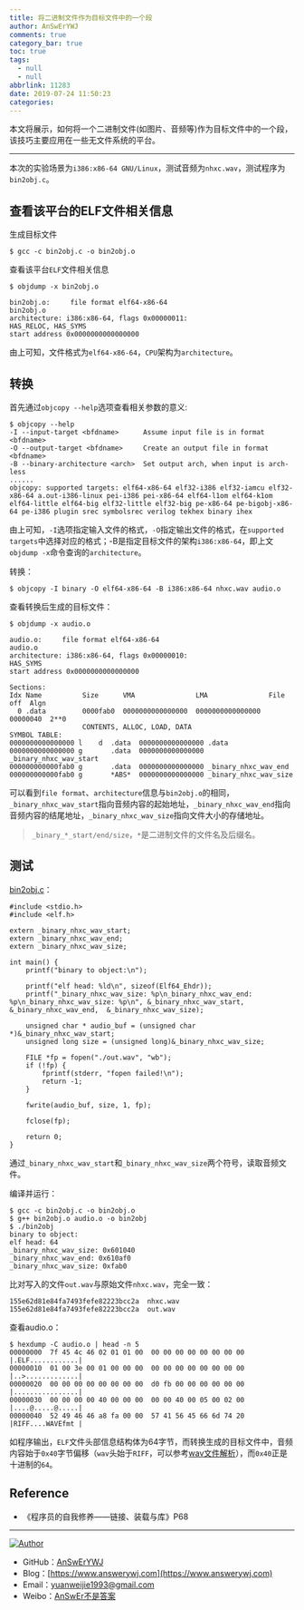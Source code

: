 ```yaml
---
title: 将二进制文件作为目标文件中的一个段
author: AnSwErYWJ
comments: true
category_bar: true
toc: true
tags:
  - null
  - null
abbrlink: 11283
date: 2019-07-24 11:50:23
categories:
---
```


本文将展示，如何将一个二进制文件(如图片、音频等)作为目标文件中的一个段，该技巧主要应用在一些无文件系统的平台。

-----

<!--more-->

本次的实验场景为`i386:x86-64 GNU/Linux`，测试音频为`nhxc.wav`，测试程序为`bin2obj.c`。

## 查看该平台的ELF文件相关信息
生成目标文件
```
$ gcc -c bin2obj.c -o bin2obj.o
```

查看该平台`ELF`文件相关信息
```
$ objdump -x bin2obj.o

bin2obj.o:     file format elf64-x86-64
bin2obj.o
architecture: i386:x86-64, flags 0x00000011:
HAS_RELOC, HAS_SYMS
start address 0x0000000000000000
```
由上可知，文件格式为`elf64-x86-64`，`CPU`架构为`architecture`。

## 转换
首先通过`objcopy --help`选项查看相关参数的意义:
```
$ objcopy --help
-I --input-target <bfdname>      Assume input file is in format <bfdname>
-O --output-target <bfdname>     Create an output file in format <bfdname>
-B --binary-architecture <arch>  Set output arch, when input is arch-less
......
objcopy: supported targets: elf64-x86-64 elf32-i386 elf32-iamcu elf32-x86-64 a.out-i386-linux pei-i386 pei-x86-64 elf64-l1om elf64-k1om elf64-little elf64-big elf32-little elf32-big pe-x86-64 pe-bigobj-x86-64 pe-i386 plugin srec symbolsrec verilog tekhex binary ihex
```
由上可知，`-I`选项指定输入文件的格式，`-O`指定输出文件的格式，在`supported targets`中选择对应的格式；-B是指定目标文件的架构`i386:x86-64`，即上文`objdump -x`命令查询的`architecture`。

转换：
```
$ objcopy -I binary -O elf64-x86-64 -B i386:x86-64 nhxc.wav audio.o
```

查看转换后生成的目标文件：
```
$ objdump -x audio.o

audio.o:     file format elf64-x86-64
audio.o
architecture: i386:x86-64, flags 0x00000010:
HAS_SYMS
start address 0x0000000000000000

Sections:
Idx Name          Size      VMA               LMA               File off  Algn
  0 .data         0000fab0  0000000000000000  0000000000000000  00000040  2**0
                  CONTENTS, ALLOC, LOAD, DATA
SYMBOL TABLE:
0000000000000000 l    d  .data	0000000000000000 .data
0000000000000000 g       .data	0000000000000000 _binary_nhxc_wav_start
000000000000fab0 g       .data	0000000000000000 _binary_nhxc_wav_end
000000000000fab0 g       *ABS*	0000000000000000 _binary_nhxc_wav_size
```
可以看到`file format`、`architecture`信息与`bin2obj.o`的相同，`_binary_nhxc_wav_start`指向音频内容的起始地址，`_binary_nhxc_wav_end`指向音频内容的结尾地址，`_binary_nhxc_wav_size`指向文件大小的存储地址。
> `_binary_*_start/end/size`，`*`是二进制文件的文件名及后缀名。

## 测试
[bin2obj.c](https://github.com/AnSwErYWJ/DogFood/blob/master/C/bin2obj/bin2obj.c)：
```
#include <stdio.h>
#include <elf.h>

extern _binary_nhxc_wav_start;
extern _binary_nhxc_wav_end;
extern _binary_nhxc_wav_size;

int main() {
	printf("binary to object:\n");
    
	printf("elf head: %ld\n", sizeof(Elf64_Ehdr));
    printf("_binary_nhxc_wav_size: %p\n_binary_nhxc_wav_end: %p\n_binary_nhxc_wav_size: %p\n", &_binary_nhxc_wav_start, &_binary_nhxc_wav_end,  &_binary_nhxc_wav_size);

    unsigned char * audio_buf = (unsigned char *)&_binary_nhxc_wav_start;
    unsigned long size = (unsigned long)&_binary_nhxc_wav_size;

	FILE *fp = fopen("./out.wav", "wb");
	if (!fp) {
		fprintf(stderr, "fopen failed!\n");
		return -1;
	}

	fwrite(audio_buf, size, 1, fp);

	fclose(fp);

	return 0;
}
```
通过`_binary_nhxc_wav_start`和`_binary_nhxc_wav_size`两个符号，读取音频文件。

编译并运行：
```
$ gcc -c bin2obj.c -o bin2obj.o
$ g++ bin2obj.o audio.o -o bin2obj
$ ./bin2obj
binary to object:
elf head: 64
_binary_nhxc_wav_size: 0x601040
_binary_nhxc_wav_end: 0x610af0
_binary_nhxc_wav_size: 0xfab0
```
比对写入的文件`out.wav`与原始文件`nhxc.wav`，完全一致：
```
155e62d81e84fa7493fefe82223bcc2a  nhxc.wav
155e62d81e84fa7493fefe82223bcc2a  out.wav
```

查看audio.o：
```
$ hexdump -C audio.o | head -n 5
00000000  7f 45 4c 46 02 01 01 00  00 00 00 00 00 00 00 00  |.ELF............|
00000010  01 00 3e 00 01 00 00 00  00 00 00 00 00 00 00 00  |..>.............|
00000020  00 00 00 00 00 00 00 00  d0 fb 00 00 00 00 00 00  |................|
00000030  00 00 00 00 40 00 00 00  00 00 40 00 05 00 02 00  |....@.....@.....|
00000040  52 49 46 46 a8 fa 00 00  57 41 56 45 66 6d 74 20  |RIFF....WAVEfmt |
```
如程序输出，`ELF`文件头部信息结构体为64字节，而转换生成的目标文件中，音频内容始于`0x40`字节偏移（`wav`头始于`RIFF`，可以参考[wav文件解析](http://answerywj.com/2019/06/03/wav/)），而`0x40`正是十进制的`64`。


## Reference
- 《程序员的自我修养——链接、装载与库》P68

-----

<a href="#"><img src="https://img.shields.io/badge/Author-AnSwErYWJ-blue" alt="Author"></a>
- GitHub：[AnSwErYWJ](https://github.com/AnSwErYWJ)
- Blog：[https://www.answerywj.com](https://www.answerywj.com) 
- Email：[yuanweijie1993@gmail.com](https://mail.google.com)
- Weibo：[AnSwEr不是答案](https://weibo.com/1783591593)